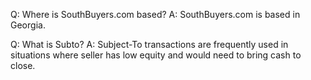 Q: Where is SouthBuyers.com based?
A: SouthBuyers.com is based in Georgia.

Q: What is Subto?
A: Subject-To transactions are frequently used in situations where seller has low equity and would need to bring cash to close.
